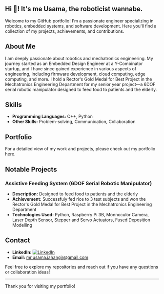 ## Hi 👋! It's me Usama, the roboticist wannabe.

Welcome to my GitHub portfolio! I'm a passionate engineer specializing in robotics, embedded systems, and software development. Here you'll find a collection of my projects, achievements, and contributions.

## About Me

I am deeply passionate about robotics and mechatronics engineering. My journey started as an Embedded Design Engineer at a Y-Combinator startup, and I have since gained experience in various aspects of engineering, including firmware development, cloud computing, edge computing, and more. I hold a Rector's Gold Medal for Best Project in the Mechatronics Engineering Department for my senior year project—a 6DOF serial robotic manipulator designed to feed food to patients and the elderly.

## Skills

- **Programming Languages:** C++, Python
- **Other Skills:** Problem-solving, Communication, Collaboration

## Portfolio

For a detailed view of my work and projects, please check out my portfolio [here](https://drive.google.com/file/d/11DYQprTFclPE2LmpuCXYIanu2_71JjqW/view?usp=drive_link).

## Notable Projects

### Assistive Feeding System (6DOF Serial Robotic Manipulator)
- **Description:** Designed to feed food to patients and the elderly
- **Achievement:** Successfuly fed rice to 3 test subjects and won the Rector's Gold Medal for Best Project in the Mechatronics Engineering Department
- **Technologies Used:** Python, Raspberry Pi 3B, Monnoculor Camera, Laser Depth Sensor, Stepper and Servo Actuators, Fused Deposition Modelling

## Contact

- **LinkedIn:** [![LinkedIn](https://img.shields.io/badge/LinkedIn-0077B5?style=for-the-badge&logo=linkedin&logoColor=white)](https://www.linkedin.com/in/usama-jahangir/)
- **Email:** mr.usama.jahangir@gmail.com

Feel free to explore my repositories and reach out if you have any questions or collaboration ideas!

---

Thank you for visiting my portfolio!


<!--
**usamajahangir/usamajahangir** is a ✨ _special_ ✨ repository because its `README.md` (this file) appears on your GitHub profile.

Here are some ideas to get you started:

- 🔭 I’m currently working on ...
- 🌱 I’m currently learning ...
- 👯 I’m looking to collaborate on ...
- 🤔 I’m looking for help with ...
- 💬 Ask me about ...
- 📫 How to reach me: ...
- 😄 Pronouns: ...
- ⚡ Fun fact: ...
-->

